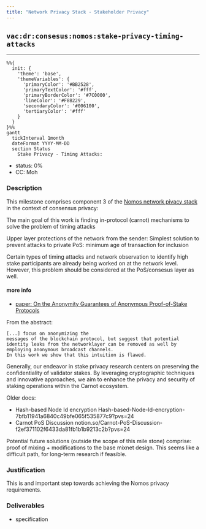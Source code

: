 ```yaml
---
title: "Network Privacy Stack - Stakeholder Privacy"
---
```

## `vac:dr:consesus:nomos:stake-privacy-timing-attacks`
---

```mermaid
%%{ 
  init: { 
    'theme': 'base', 
    'themeVariables': { 
      'primaryColor': '#BB2528', 
      'primaryTextColor': '#fff', 
      'primaryBorderColor': '#7C0000', 
      'lineColor': '#F8B229', 
      'secondaryColor': '#006100', 
      'tertiaryColor': '#fff' 
    } 
  } 
}%%
gantt
  tickInterval 1month
  dateFormat YYYY-MM-DD 
  section Status
    Stake Privacy - Timing Attacks:
```

- status: 0%
- CC: Moh

### Description

This milestone comprises component 3 of the [Nomos network pivacy stack](https://www.notion.so/Network-Privacy-Stack-2a2a86647d2a42ca9de6940c55f99851)
in the context of consensus privacy:

The main goal of this work is finding in-protocol (carnot) mechanisms to solve the problem of timing attacks

Upper layer protections of the network from the sender:  Simplest solution to prevent attacks to private PoS: minimum age of transaction for inclusion


Certain types of timing attacks and network observation to identify high stake participants are already being worked on at the network level.
However, this problem should be considered at the PoS/consesus layer as well.


#### more info

* [paper: On the Anonymity Guarantees of Anonymous Proof-of-Stake Protocols](https://eprint.iacr.org/2021/409.pdf)

From the abstract:

```
[...] focus on anonymizing the
messages of the blockchain protocol, but suggest that potential identity leaks from the networklayer can be removed as well by employing anonymous broadcast channels.
In this work we show that this intuition is flawed.
```

Generally, our endeavor in stake privacy research centers on preserving the confidentiality of validator stakes.
By leveraging cryptographic techniques and innovative approaches, we aim to enhance the privacy and security of staking operations within the Carnot ecosystem.

Older docs:

* Hash-based Node Id encryption Hash-based-Node-Id-encryption-7bfb11941a6840c49bfe065f535877c9?pvs=24
* Carnot PoS Discussion notion.so/Carnot-PoS-Discussion-f2ef371102f6433da81fb1b1b9213c2b?pvs=24

Potential future solutions (outside the scope of this mile stone) comprise: proof of mixing + modifications to the base mixnet design. This seems like a difficult path, for long-term research if feasible.

### Justification

This is and important step towards achieving the Nomos privacy requirements.

### Deliverables

* specification



